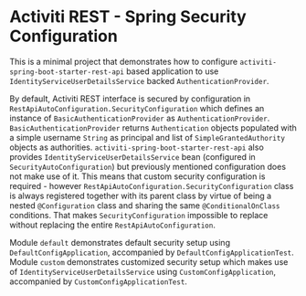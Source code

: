 # Activiti REST - Spring Security Configuration

This is a minimal project that demonstrates how to configure ```activiti-spring-boot-starter-rest-api``` based application to use ```IdentityServiceUserDetailsService``` backed ```AuthenticationProvider```.

By default, Activiti REST interface is secured by configuration in ```RestApiAutoConfiguration.SecurityConfiguration``` which defines an instance of ```BasicAuthenticationProvider``` as ```AuthenticationProvider```. ```BasicAuthenticationProvider``` returns ```Authentication``` objects populated with a simple username ```String``` as principal and list of ```SimpleGrantedAuthority``` objects as authorities.
```activiti-spring-boot-starter-rest-api``` also provides ```IdentityServiceUserDetailsService``` bean (configured in ```SecurityAutoConfiguration```) but previously mentioned configuration does not make use of it. This means that custom security configuration is required - however ```RestApiAutoConfiguration.SecurityConfiguration``` class is always registered together with its parent class by virtue of being a nested ```@Configuration``` class and sharing the same ```@ConditionalOnClass``` conditions. That makes ```SecurityConfiguration``` impossible to replace without replacing the entire ```RestApiAutoConfiguration```.

Module ```default``` demonstrates default security setup using ```DefaultConfigApplication```, accompanied by ```DefaultConfigApplicationTest```.
Module ```custom``` demonstrates customized security setup which makes use of ```IdentityServiceUserDetailsService``` using ```CustomConfigApplication```, accompanied by ```CustomConfigApplicationTest```.
